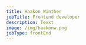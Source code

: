 ```yaml
---
title: Haakon Winther
jobTitle: Frontend developer
description: Texxt
image: /img/haakonw.png
jobType: frontEnd
---
```


